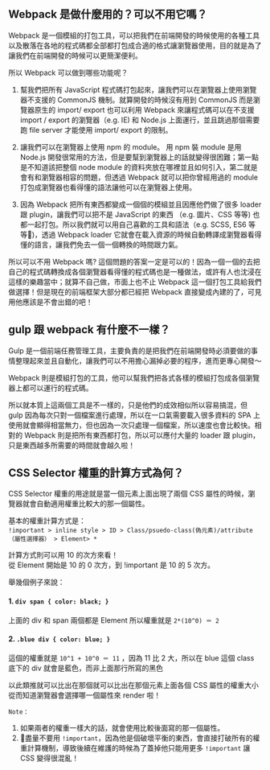 ## Webpack 是做什麼用的？可以不用它嗎？
Webpack 是一個模組的打包工具，可以把我們在前端開發的時候使用的各種工具以及散落在各地的程式碼都全部都打包成合適的格式讓瀏覽器使用，目的就是為了讓我們在前端開發的時候可以更簡潔便利。
  
所以 Webpack 可以做到哪些功能呢？  
1. 幫我們把所有 JavaScript 程式碼打包起來，讓我們可以在瀏覽器上使用瀏覽器不支援的 CommonJS 機制。就算開發的時候沒有用到 CommonJS 而是瀏覽器原生的 import/ export 也可以利用 Webpack 來讓程式碼可以在不支援 import / export 的瀏覽器（e.g. IE) 和 Node.js 上面運行，並且跳過那個需要跑 file server 才能使用 import/ export 的限制。

2. 讓我們可以在瀏覽器上使用 npm 的 module。
  用 npm 裝 module 是用 Node.js 開發很常用的方法，但是要幫到瀏覽器上的話就變得很困難；第一點是不知道該把整個 node module 的資料夾放在哪裡並且如何引入，第二就是會有和瀏覽器相容的問題，但透過 Webpack 就可以把你曾經用過的 module 打包成瀏覽器也看得懂的語法讓他可以在瀏覽器上使用。

3. 因為 Webpack 把所有東西都變成一個個的模組並且因應他們做了很多 loader 跟 plugin，讓我們可以把不是 JavaScript 的東西 （e.g. 圖片、CSS 等等) 也都一起打包。所以我們就可以用自己喜歡的工具和語法（e.g. SCSS, ES6 等等)，透過 Webpack loader 它就會在載入資源的時候自動轉譯成瀏覽器看得懂的語言，讓我們免去一個一個轉換的時間跟力氣。

所以可以不用 Webpack 嗎? 這個問題的答案一定是可以的！因為一個一個的去把自己的程式碼轉換成各個瀏覽器看得懂的程式碼也是一種做法，或許有人也沈浸在這樣的樂趣當中；就算不自己做，市面上也不止 Webpack 這一個打包工具給我們做選擇！但是現在的前端框架大部分都已經把 Webpack 直接變成內建的了，可見用他應該是不會出錯的吧！

## gulp 跟 webpack 有什麼不一樣？
Gulp 是一個前端任務管理工具，主要負責的是把我們在前端開發時必須要做的事情整理起來並且自動化，讓我們可以不用擔心漏掉必要的程序，進而更專心開發～

Webpack 則是模組打包的工具，他可以幫我們把各式各樣的模組打包成各個瀏覽器上都可以運行的程式碼。

所以就本質上這兩個工具是不一樣的，只是他們的成效相似所以容易搞混，但 gulp 因為每次只對一個檔案進行處理，所以在一口氣需要載入很多資料的 SPA 上使用就會顯得相當無力，但也因為一次只處理一個檔案，所以速度也會比較快。相對的 Webpack 則是把所有東西都打包，所以可以應付大量的 loader 跟 plugin，只是東西越多所需要的時間就會越久啦！

## CSS Selector 權重的計算方式為何？

CSS Selector 權重的用途就是當一個元素上面出現了兩個 CSS 屬性的時候，瀏覽器就會自動適用權重比較大的那一個屬性。

基本的權重計算方式是：  
`!important > inline style > ID > Class/psuedo-class(偽元素)/attribute（屬性選擇器） > Element> *`

計算方式則可以用 10 的次方來看！  
從 Element 開始是 10 的 0 次方，到 !important 是 10 的 5 次方。    
  
舉幾個例子來說：  
#### 1. `div span { color: black; }`
  上面的 div 和 span 兩個都是 Element 所以權重就是 `2*(10^0) ＝ 2`
#### 2. `.blue div { color: blue; }` 
  這個的權重就是 `10^1 + 10^0 ＝ 11` ，因為 11 比 2 大，所以在 blue 這個 class 底下的 div 就會是藍色，而非上面那行所寫的黑色

以此類推就可以比出在那個就可以比出在那個元素上面各個 CSS 屬性的權重大小從而知道瀏覽器會選擇哪一個屬性來 render 啦！

`Note：`  
1. 如果兩者的權重一樣大的話，就會使用比較後面寫的那一個屬性。
2. 盡量不要用 `!important`，因為他是個破壞平衡的東西，會直接打破所有的權重計算機制，導致後續在維護的時候為了蓋掉他只能用更多 `!important` 讓 CSS 變得很混亂！